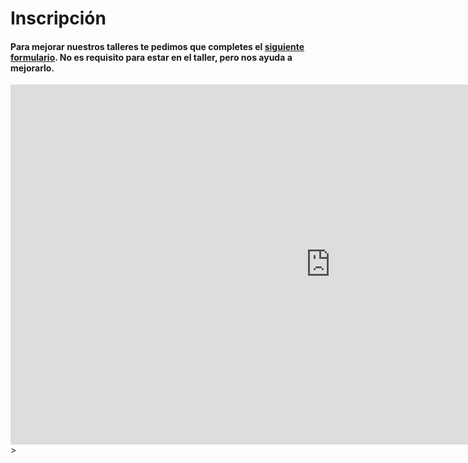 # Inscripción

#### Para mejorar nuestros talleres te pedimos que completes el [siguiente formulario](http://goo.gl/forms/EaZxy7R1My). **No es requisito** para estar en el taller, pero nos ayuda a mejorarlo.

<div class="embed-responsive embed-responsive-16by9">
<iframe src="https://docs.google.com/forms/d/1rwPv6e1TenuSgZcBIPTbVb2qztIB2YaIJj0lye2ADJE/viewform?embedded=true" width="1024" height="576" frameborder="0" marginheight="0" marginwidth="0">Loading...</iframe>>
</div>


